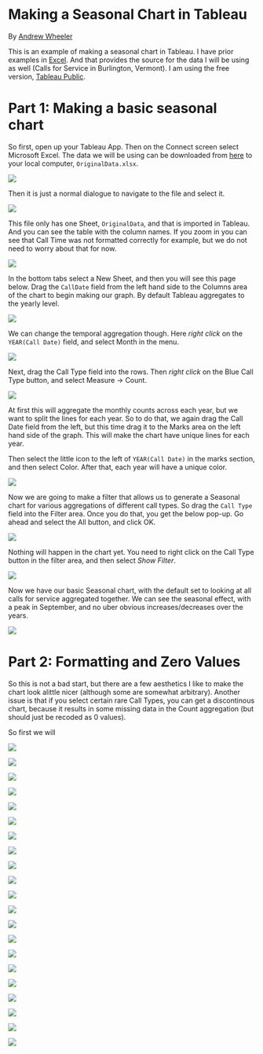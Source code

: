 # Making a Seasonal Chart in Tableau

By [Andrew Wheeler](mailto:apwheele@gmail.com)

This is an example of making a seasonal chart in Tableau. I have prior examples in [Excel](https://apwheele.github.io/Class_CrimeAnalysis/Lab03_TemporalAnalysis.html). And that provides the source for the data I will be using as well (Calls for Service in Burlington, Vermont). I am using the free version, [Tableau Public](https://public.tableau.com/en-us/s/).

# Part 1: Making a basic seasonal chart

So first, open up your Tableau App. Then on the Connect screen select Microsoft Excel. The data we will be using can be downloaded from [here](https://github.com/apwheele/apwheele.github.io/tree/master/Tableau_Examples/SeaonalChart) to your local computer, `OriginalData.xlsx`.

![](https://github.com/apwheele/apwheele.github.io/blob/master/Tableau_Examples/SeaonalChart/ScreenShots/01_TBSeas.PNG?raw=true)

Then it is just a normal dialogue to navigate to the file and select it.

![](https://github.com/apwheele/apwheele.github.io/blob/master/Tableau_Examples/SeaonalChart/ScreenShots/02_TBSeas.PNG?raw=true)

This file only has one Sheet, `OriginalData`, and that is imported in Tableau. And you can see the table with the column names. If you zoom in you can see that Call Time was not formatted correctly for example, but we do not need to worry about that for now.

![](https://github.com/apwheele/apwheele.github.io/blob/master/Tableau_Examples/SeaonalChart/ScreenShots/03_TBSeas.PNG?raw=true)

In the bottom tabs select a New Sheet, and then you will see this page below. Drag the `CallDate` field from the left hand side to the Columns area of the chart to begin making our graph. By default Tableau aggregates to the yearly level.

![](https://github.com/apwheele/apwheele.github.io/blob/master/Tableau_Examples/SeaonalChart/ScreenShots/04_TBSeas.PNG?raw=true)

We can change the temporal aggregation though. Here *right click* on the `YEAR(Call Date)` field, and select Month in the menu.

![](https://github.com/apwheele/apwheele.github.io/blob/master/Tableau_Examples/SeaonalChart/ScreenShots/05_TBSeas.PNG?raw=true)

Next, drag the Call Type field into the rows. Then *right click* on the Blue Call Type button, and select Measure -> Count.

![](https://github.com/apwheele/apwheele.github.io/blob/master/Tableau_Examples/SeaonalChart/ScreenShots/06_TBSeas.PNG?raw=true)

At first this will aggregate the monthly counts across each year, but we want to split the lines for each year. So to do that, we again drag the Call Date field from the left, but this time drag it to the Marks area on the left hand side of the graph. This will make the chart have unique lines for each year. 

Then select the little icon to the left of `YEAR(Call Date)` in the marks section, and then select Color. After that, each year will have a unique color.

![](https://github.com/apwheele/apwheele.github.io/blob/master/Tableau_Examples/SeaonalChart/ScreenShots/07_TBSeas.PNG?raw=true)

Now we are going to make a filter that allows us to generate a Seasonal chart for various aggregations of different call types. So drag the `Call Type` field into the Filter area. Once you do that, you get the below pop-up. Go ahead and select the All button, and click OK.

![](https://github.com/apwheele/apwheele.github.io/blob/master/Tableau_Examples/SeaonalChart/ScreenShots/08_TBSeas.PNG?raw=true)

Nothing will happen in the chart yet. You need to right click on the Call Type button in the filter area, and then select *Show Filter*.

![](https://github.com/apwheele/apwheele.github.io/blob/master/Tableau_Examples/SeaonalChart/ScreenShots/09_TBSeas.PNG?raw=true)

Now we have our basic Seasonal chart, with the default set to looking at all calls for service aggregated together. We can see the seasonal effect, with a peak in September, and no uber obvious increases/decreases over the years. 

![](https://github.com/apwheele/apwheele.github.io/blob/master/Tableau_Examples/SeaonalChart/ScreenShots/10_TBSeas.PNG?raw=true)

# Part 2: Formatting and Zero Values 

So this is not a bad start, but there are a few aesthetics I like to make the chart look alittle nicer (although some are somewhat arbitrary). Another issue is that if you select certain rare Call Types, you can get a discontinous chart, because it results in some missing data in the Count aggregation (but should just be recoded as 0 values). 

So first we will 

![](https://github.com/apwheele/apwheele.github.io/blob/master/Tableau_Examples/SeaonalChart/ScreenShots/11_TBSeas.PNG?raw=true)

![](https://github.com/apwheele/apwheele.github.io/blob/master/Tableau_Examples/SeaonalChart/ScreenShots/12_TBSeas.PNG?raw=true)

![](https://github.com/apwheele/apwheele.github.io/blob/master/Tableau_Examples/SeaonalChart/ScreenShots/13_TBSeas.PNG?raw=true)

![](https://github.com/apwheele/apwheele.github.io/blob/master/Tableau_Examples/SeaonalChart/ScreenShots/14_TBSeas.PNG?raw=true)

![](https://github.com/apwheele/apwheele.github.io/blob/master/Tableau_Examples/SeaonalChart/ScreenShots/15_TBSeas.PNG?raw=true)

![](https://github.com/apwheele/apwheele.github.io/blob/master/Tableau_Examples/SeaonalChart/ScreenShots/16_TBSeas.PNG?raw=true)

![](https://github.com/apwheele/apwheele.github.io/blob/master/Tableau_Examples/SeaonalChart/ScreenShots/17_TBSeas.PNG?raw=true)

![](https://github.com/apwheele/apwheele.github.io/blob/master/Tableau_Examples/SeaonalChart/ScreenShots/18_TBSeas.PNG?raw=true)

![](https://github.com/apwheele/apwheele.github.io/blob/master/Tableau_Examples/SeaonalChart/ScreenShots/19_TBSeas.PNG?raw=true)

![](https://github.com/apwheele/apwheele.github.io/blob/master/Tableau_Examples/SeaonalChart/ScreenShots/20_TBSeas.PNG?raw=true)

![](https://github.com/apwheele/apwheele.github.io/blob/master/Tableau_Examples/SeaonalChart/ScreenShots/21_TBSeas.PNG?raw=true)

![](https://github.com/apwheele/apwheele.github.io/blob/master/Tableau_Examples/SeaonalChart/ScreenShots/22_TBSeas.PNG?raw=true)

![](https://github.com/apwheele/apwheele.github.io/blob/master/Tableau_Examples/SeaonalChart/ScreenShots/23_TBSeas.PNG?raw=true)

![](https://github.com/apwheele/apwheele.github.io/blob/master/Tableau_Examples/SeaonalChart/ScreenShots/24_TBSeas.PNG?raw=true)

![](https://github.com/apwheele/apwheele.github.io/blob/master/Tableau_Examples/SeaonalChart/ScreenShots/25_TBSeas.PNG?raw=true)

![](https://github.com/apwheele/apwheele.github.io/blob/master/Tableau_Examples/SeaonalChart/ScreenShots/26_TBSeas.PNG?raw=true)

![](https://github.com/apwheele/apwheele.github.io/blob/master/Tableau_Examples/SeaonalChart/ScreenShots/27_TBSeas.PNG?raw=true)

![](https://github.com/apwheele/apwheele.github.io/blob/master/Tableau_Examples/SeaonalChart/ScreenShots/28_TBSeas.PNG?raw=true)

![](https://github.com/apwheele/apwheele.github.io/blob/master/Tableau_Examples/SeaonalChart/ScreenShots/29_TBSeas.PNG?raw=true)

![](https://github.com/apwheele/apwheele.github.io/blob/master/Tableau_Examples/SeaonalChart/ScreenShots/30_TBSeas.PNG?raw=true)

![](https://github.com/apwheele/apwheele.github.io/blob/master/Tableau_Examples/SeaonalChart/ScreenShots/31_TBSeas.PNG?raw=true)

